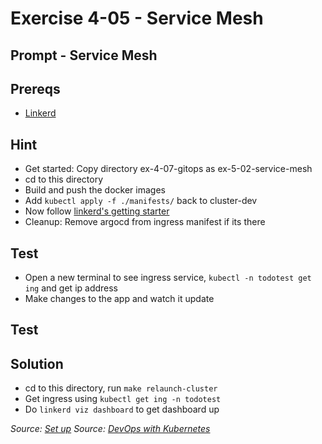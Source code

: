 # Exercise 4-05 - Service Mesh

## Prompt - Service Mesh

## Prereqs
- [Linkerd](https://linkerd.io/2.14/getting-started/#step-1-install-the-cli)

## Hint
- Get started: Copy directory ex-4-07-gitops as ex-5-02-service-mesh
- cd to this directory
- Build and push the docker images
- Add `kubectl apply -f ./manifests/` back to cluster-dev
- Now follow [linkerd's getting starter](https://linkerd.io/2.14/getting-started/)
- Cleanup: Remove argocd from ingress manifest if its there

## Test
- Open a new terminal to see ingress service, `kubectl -n todotest get ing` and get ip address
- Make changes to the app and watch it update

## Test

## Solution
- cd to this directory, run `make relaunch-cluster`
- Get ingress using `kubectl get ing -n todotest`
- Do `linkerd viz dashboard` to get dashboard up

<i>Source: [Set up](https://skaffold.dev/docs/quickstart/)</i>
<i>Source: [DevOps with Kubernetes](https://devopswithkubernetes.com/part-4/3-gitops)</i>